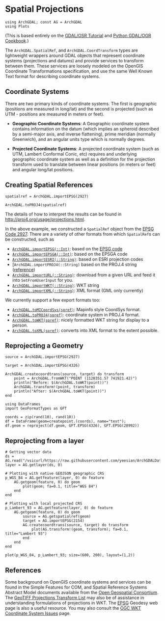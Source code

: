 # Spatial Projections

```@setup projections
using ArchGDAL; const AG = ArchGDAL
using Plots
```

(This is based entirely on the [GDAL/OSR Tutorial](https://gdal.org/tutorials/osr_api_tut.html) and [Python GDAL/OGR Cookbook](https://pcjericks.github.io/py-gdalogr-cookbook/projection.html).)

The `ArchGDAL.SpatialRef`, and `ArchGDAL.CoordTransform` types are lightweight wrappers around GDAL objects that represent coordinate systems (projections and datums) and provide services to transform between them. These services are loosely modeled on the OpenGIS Coordinate Transformations specification, and use the same Well Known Text format for describing coordinate systems.

## Coordinate Systems
There are two primary kinds of coordinate systems. The first is geographic (positions are measured in long/lat) and the second is projected (such as UTM - positions are measured in meters or feet).

* **Geographic Coordinate Systems**: A Geographic coordinate system contains information on the datum (which implies an spheroid described by a semi-major axis, and inverse flattening), prime meridian (normally Greenwich), and an angular units type which is normally degrees.

* **Projected Coordinate Systems**: A projected coordinate system (such as UTM, Lambert Conformal Conic, etc) requires and underlying geographic coordinate system as well as a definition for the projection transform used to translate between linear positions (in meters or feet) and angular long/lat positions.

## Creating Spatial References
```@example projections
spatialref = ArchGDAL.importEPSG(2927)
```

```@example projections
ArchGDAL.toPROJ4(spatialref)
```

The details of how to interpret the results can be found in http://proj4.org/usage/projections.html.

In the above example, we constructed a `SpatialRef` object from the [EPSG Code 2927](http://spatialreference.org/ref/epsg/2927/). There are a variety of other formats from which `SpatialRef`s can be constructed, such as

* [`ArchGDAL.importEPSG(::Int)`](@ref): based on the [EPSG code](http://spatialreference.org/ref/epsg/)
* [`ArchGDAL.importEPSGA(::Int)`](@ref): based on the EPSGA code
* [`ArchGDAL.importESRI(::String)`](@ref): based on ESRI projection codes
* [`ArchGDAL.importPROJ4(::String)` based on the PROJ.4 string ([reference](http://proj4.org/usage/projections.html))
* [`ArchGDAL.importURL(::String)`](@ref): download from a given URL and feed it into `SetFromUserInput` for you.
* [`ArchGDAL.importWKT(::String)`](@ref): WKT string
* [`ArchGDAL.importXML(::String)`](@ref): XML format (GML only currently)

We currently support a few export formats too:

* [`ArchGDAL.toMICoordSys(spref)`](@ref): Mapinfo style CoordSys format.
* [`ArchGDAL.toPROJ4(spref)`](@ref): coordinate system in PROJ.4 format.
* [`ArchGDAL.toWKT(spref)`](@ref): nicely formatted WKT string for display to a person.
* [`ArchGDAL.toXML(spref)`](@ref): converts into XML format to the extent possible.

## Reprojecting a Geometry
```@example projections
source = ArchGDAL.importEPSG(2927)
```

```@example projections
target = ArchGDAL.importEPSG(4326)
```

```@example projections
ArchGDAL.createcoordtrans(source, target) do transform
    point = ArchGDAL.fromWKT("POINT (1120351.57 741921.42)")
    println("Before: $(ArchGDAL.toWKT(point))")
    ArchGDAL.transform!(point, transform)
    println("After: $(ArchGDAL.toWKT(point))")
end
```

```@example projections
using DataFrames
import GeoFormatTypes as GFT

coords = zip(rand(10), rand(10))
df = DataFrame(geom=createpoint.(coords), name="test");
df.geom = reproject(df.geom, GFT.EPSG(4326), GFT.EPSG(28992))
```

## Reprojecting from a layer
```@setup projections
# Getting vector data
ds = AG.read("/vsicurl/https://raw.githubusercontent.com/yeesian/ArchGDALDatasets/master/data/metropole.geojson")
layer = AG.getlayer(ds, 0)
```
```@example projections
# Plotting with native GEOJSON geographic CRS
p_WGS_84 = AG.getfeature(layer, 0) do feature
    AG.getgeom(feature, 0) do geom
        plot(geom; fa=0.1, title="WGS 84")
    end
end

# Plotting with local projected CRS
p_Lambert_93 = AG.getfeature(layer, 0) do feature
    AG.getgeom(feature, 0) do geom
        source = AG.getspatialref(geom)
        target = AG.importEPSG(2154)
        AG.createcoordtrans(source, target) do transform
            plot(AG.transform!(geom, transform); fa=0.1, title="Lambert 93")
        end
    end
end

plot(p_WGS_84, p_Lambert_93; size=(600, 200), layout=(1,2))
```

## References

Some background on OpenGIS coordinate systems and services can be found in the Simple Features for COM, and Spatial Reference Systems Abstract Model documents available from the [Open Geospatial Consortium](https://www.opengeospatial.org/). The [GeoTIFF Projections Transform List](http://geotiff.maptools.org/proj_list/) may also be of assistance in understanding formulations of projections in WKT. The [EPSG](http://www.epsg.org/) Geodesy web page is also a useful resource. You may also consult the [OGC WKT Coordinate System Issues](https://gdal.org/tutorials/wktproblems.html) page.
